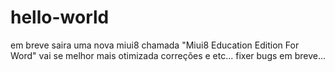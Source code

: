 # hello-world
em breve saira uma nova miui8 chamada "Miui8 Education Edition For Word"
vai se melhor mais otimizada correções e etc...
fixer bugs
em breve...
